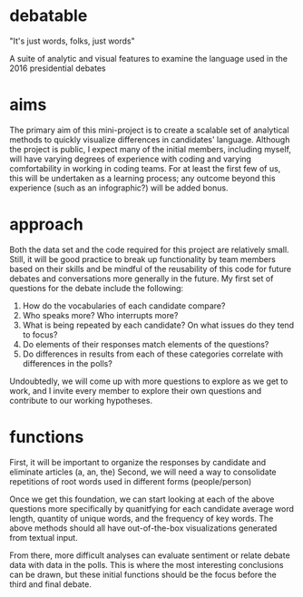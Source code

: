 # debatable
"It's just words, folks, just words"

A suite of analytic and visual features to examine the language used in the 2016 presidential debates

# aims
The primary aim of this mini-project is to create a scalable set of analytical methods to quickly visualize differences in candidates' language. Although the project is public, I expect many of the initial members, including myself, will have varying degrees of experience with coding and varying comfortability in working in coding teams. For at least the first few of us, this will be undertaken as a learning process; any outcome beyond this experience (such as an infographic?) will be added bonus.

# approach
Both the data set and the code required for this project are relatively small. Still, it will be good practice to break up functionality by team members based on their skills and be mindful of the reusability of this code for future debates and conversations more generally in the future. My first set of questions for the debate include the following:

1. How do the vocabularies of each candidate compare?
2. Who speaks more? Who interrupts more?
3. What is being repeated by each candidate? On what issues do they tend to focus?
4. Do elements of their responses match elements of the questions?
5. Do differences in results from each of these categories correlate with differences in the polls?

Undoubtedly, we will come up with more questions to explore as we get to work, and I invite every member to explore their own questions and contribute to our working hypotheses.

# functions
First, it will be important to organize the responses by candidate and eliminate articles (a, an, the)
Second, we will need a way to consolidate repetitions of root words used in different forms (people/person)

Once we get this foundation, we can start looking at each of the above questions more specifically by quanitfying for each candidate average word length, quantity of unique words, and the frequency of key words. The above methods should all have out-of-the-box visualizations generated from textual input.

From there, more difficult analyses can evaluate sentiment or relate debate data with data in the polls. This is where the most interesting conclusions can be drawn, but these initial functions should be the focus before the third and final debate.
